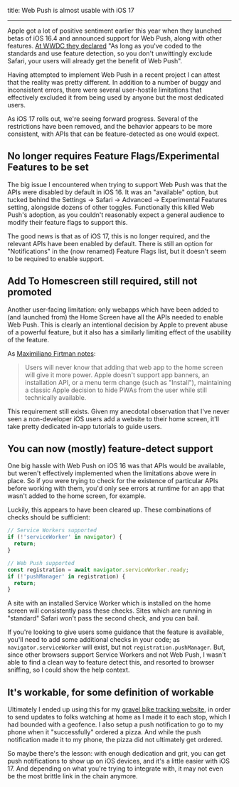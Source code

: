 title: Web Push is almost usable with iOS 17

---

Apple got a lot of positive sentiment earlier this year when they launched betas of iOS 16.4 and announced support for Web Push, along with other features.
[At WWDC they declared](https://developer.apple.com/videos/play/wwdc2022/10098/?time=869)  "As long as you've coded to the standards and use feature detection, so you don't unwittingly exclude Safari, your users will already get the benefit of Web Push".

Having attempted to implement Web Push in a recent project I can attest that the reality was pretty different.
In addition to a number of buggy and inconsistent errors, there were several user-hostile limitations that effectively excluded it from being used by anyone but the most dedicated users.

As iOS 17 rolls out, we're seeing forward progress.
Several of the restrictions have been removed, and the behavior appears to be more consistent, with APIs that can be feature-detected as one would expect.

## No longer requires Feature Flags/Experimental Features to be set

The big issue I encountered when trying to support Web Push was that the APIs were disabled by default in iOS 16.
It was an "available" option, but tucked behind the Settings -> Safari -> Advanced -> Experimental Features setting, alongside dozens of other toggles.
Functionally this killed Web Push's adoption, as you couldn't reasonably expect a general audience to modify their feature flags to support this.

The good news is that as of iOS 17, this is no longer required, and the relevant APIs have been enabled by default.
There is still an option for "Notifications" in the (now renamed) Feature Flags list, but it doesn't seem to be required to enable support.

## Add To Homescreen still required, still not promoted

Another user-facing limitation: only webapps which have been added to (and launched from) the Home Screen have all the APIs needed to enable Web Push.
This is clearly an intentional decision by Apple to prevent abuse of a powerful feature, but it also has a similarly limiting effect of the usability of the feature.

As [Maximiliano Firtman notes](https://tinyletter.com/firt/letters/webpush-for-ios-chatgpt-for-web-devs-apple-vision-pro-updates-to-chrome-and-more):

> Users will never know that adding that web app to the home screen will give it more power. Apple doesn't support app banners, an installation API, or a menu term change (such as "Install"), maintaining a classic Apple decision to hide PWAs from the user while still technically available. 

This requirement still exists. Given my anecdotal observation that I've never seen a non-developer iOS users add a website to their home screen, it'll take pretty dedicated in-app tutorials to guide users.

## You can now (mostly) feature-detect support

One big hassle with Web Push on iOS 16 was that APIs would be available, but weren't effectively implemented when the limitations above were in place.
So if you were trying to check for the existence of particular APIs before working with them, you'd only see errors at runtime for an app that wasn't added to the home screen, for example.

Luckily, this appears to have been cleared up. These combinations of checks should be sufficient:

```javascript
// Service Workers supported
if (!'serviceWorker' in navigator) {
  return;
}

// Web Push supported
const registration = await navigator.serviceWorker.ready;
if (!'pushManager' in registration) {
  return;
}
```

A site with an installed Service Worker which is installed on the home screen will consistently pass these checks.
Sites which are running in "standard" Safari won't pass the second check, and you can bail.

If you're looking to give users some guidance that the feature is available, you'll need to add some additional checks in your code; as `navigator.serviceWorker` will exist, but not `registration.pushManager`.
But, since other browsers support Service Workers and not Web Push, I wasn't able to find a clean way to feature detect this, and resorted to browser sniffing, so I could show the help context.

## It's workable, for some definition of workable

Ultimately I ended up using this for my [gravel bike tracking website](https://steele.blue/geofence-pizza-ordering/), in order to send updates to folks watching at home as I made it to each stop, which I had bounded with a geofence.
I also setup a push notification to go to my phone when it "successfully" ordered a pizza. And while the push notification made it to my phone, the pizza did not ultimately get ordered.

So maybe there's the lesson: with enough dedication and grit, you can get push notifications to show up on iOS devices, and it's a little easier with iOS 17.
And depending on what you're trying to integrate with, it may not even be the most brittle link in the chain anymore.
